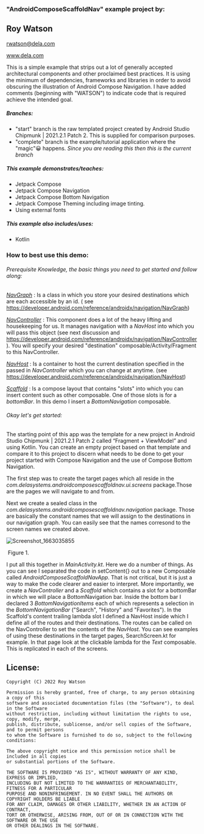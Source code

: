 ### "AndroidComposeScaffoldNav" example project by:

##       Roy Watson

rwatson@dela.com

www.dela.com

This is a simple example that strips out a lot of generally accepted architectural components and other proclaimed best practices. It is using the minimum of dependencies, frameworks and libraries in order to avoid obscuring the illustration of Android Compose Navigation. I have added comments (beginning with "WATSON") to indicate code that is required achieve the intended goal.

##### Branches:

- "start" branch is the raw templated project created by Android Studio Chipmunk | 2021.2.1 Patch 2. This is supplied for comparison purposes.
- "complete" branch is the example/tutorial application where the "magic"😀 happens. *Since you are reading this then this is the current branch*

##### This example demonstrates/teaches:

- Jetpack Compose
- Jetpack Compose Navigation
- Jetpack Compose Bottom Navigation
- Jetpack Compose Theming including image tinting.
- Using external fonts

##### This example also includes/uses:

- Kotlin

### How to best use this demo:

###### Prerequisite Knowledge, the basic things you need to get started and follow along:

*<u>NavGraph</u>* : Is a class in which you store your desired destinations which are each accessible by an id. ( see https://developer.android.com/reference/androidx/navigation/NavGraph)

<u>*NavController*</u> : This component does a lot of the heavy lifting and housekeeping for us. It manages navigation with a *NavHost* into which you will pass this object (see next discussion and https://developer.android.com/reference/androidx/navigation/NavController). You will specify your desired "destination" composable/Activity/Fragment to this NavController. 

*<u>NavHost</u>* : Is a container to host the current destination specified in the passed in *NavController* which you can change at anytime. (see https://developer.android.com/reference/androidx/navigation/NavHost)

*<u>Scaffold</u>* : Is a compose layout that contains "slots" into which you can insert content such as other composable. One of those slots is for a *bottomBar*. In this demo I insert a *BottomNavigation* composable.

###### Okay let's get started:

The starting point of this app was the template for a new project in Android Studio Chipmunk | 2021.2.1 Patch 2 called “Fragment + ViewModel” and using Kotlin. You can create an empty project based on that template and compare it to this project to discern what needs to be done to get your project started with Compose Navigation and the use of Compose Bottom Navigation. 

The first step was to create the target pages which all reside in the *com.delasystems.androidcomposescaffoldnav.ui.screens* package.Those are the pages we will navigate to and from. 

Next we create a sealed class in the *com.delasystems.androidcomposescaffoldnav.navigation* package. Those are basically the constant names that we will assign to the destinations in our navigation graph. You can easily see that the names corresond to the screen names we created above.

![Screenshot_1663035855](/Users/roywatson/devel/___my_sample_code/AndroidComposeScaffoldNav/Screenshot_1663035855.png)

​																							Figure 1.

I put all this together in *MainActivity.kt*. Here we do a number of things. As you can see I separated the code in setContent{} out to a new Composable called *AndroidComposeScaffoldNavApp*. That is not critical, but it is just a way to make the code clearer and easier to interpret. More importantly, we create a *NavController* and a *Scaffold* which contains a slot for a bottomBar in which we will place a BottomNavigation bar. Inside the bottom bar I declared 3 *BottomNavigationItems* each of which represents a selection in the *BottomNavigationBar* ("Search", "History" and "Favorites"). In the Scaffold's content trailing lambda slot I defined a NavHost inside which I define all of the routes and their destinations.  The routes can be called on the NavController to set the contents of the *NavHost*. You can see examples of using these destinations in the target pages, SearchScreen.kt for example. In that page look at the clickable lambda for the *Text* composable. This is replicated in each of the screens.

## License:

    Copyright (C) 2022 Roy Watson
    
    Permission is hereby granted, free of charge, to any person obtaining a copy of this
    software and associated documentation files (the "Software"), to deal in the Software 
    without restriction, including without limitation the rights to use, copy, modify, merge, 
    publish, distribute, sublicense, and/or sell copies of the Software, and to permit persons 
    to whom the Software is furnished to do so, subject to the following conditions:
    
    The above copyright notice and this permission notice shall be included in all copies 
    or substantial portions of the Software.
    
    THE SOFTWARE IS PROVIDED "AS IS", WITHOUT WARRANTY OF ANY KIND, EXPRESS OR IMPLIED, 
    INCLUDING BUT NOT LIMITED TO THE WARRANTIES OF MERCHANTABILITY, FITNESS FOR A PARTICULAR
    PURPOSE AND NONINFRINGEMENT. IN NO EVENT SHALL THE AUTHORS OR COPYRIGHT HOLDERS BE LIABLE
    FOR ANY CLAIM, DAMAGES OR OTHER LIABILITY, WHETHER IN AN ACTION OF CONTRACT,
    TORT OR OTHERWISE, ARISING FROM, OUT OF OR IN CONNECTION WITH THE SOFTWARE OR THE USE
    OR OTHER DEALINGS IN THE SOFTWARE.

